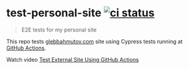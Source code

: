 # test-personal-site [![ci status][ci image]][ci url]
> E2E tests for my personal site

This repo tests [glebbahmutov.com](https://glebbahmutov.com/) site using Cypress tests running at [GitHub Actions](https://glebbahmutov.com/blog/trying-github-actions/).

Watch video [Test External Site Using GitHub Actions](https://www.youtube.com/watch?v=4TeSOj2Iy_Q)

[ci image]: https://github.com/bahmutov/test-personal-site/workflows/ci/badge.svg?branch=main
[ci url]: https://github.com/bahmutov/test-personal-site/actions

